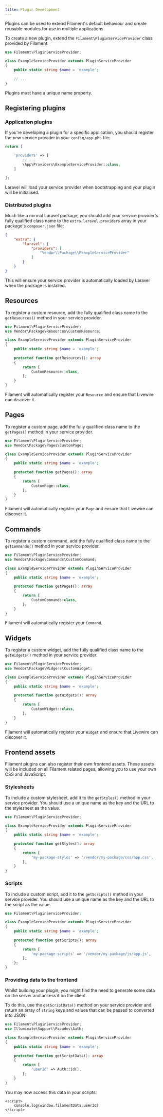 ```yaml
---
title: Plugin Development
---
```


Plugins can be used to extend Filament's default behaviour and create reusable modules for use in multiple applications.

To create a new plugin, extend the `Filament\PluginServiceProvider` class provided by Filament:

```php
use Filament\PluginServiceProvider;

class ExampleServiceProvider extends PluginServiceProvider
{
    public static string $name = 'example';
    
    // ...
}
```

Plugins must have a unique name property.

## Registering plugins

### Application plugins

If you're developing a plugin for a specific application, you should register the new service provider in your `config/app.php` file:

```php
return [

    'providers' => [
        // ...
        \App\Providers\ExampleServiceProvider::class,
    ]

];
```

Laravel will load your service provider when bootstrapping and your plugin will be initialised.

### Distributed plugins

Much like a normal Laravel package, you should add your service provider's fully qualified class name to the `extra.laravel.providers` array in your package's `composer.json` file:

```json
{
    "extra": {
        "laravel": {
            "providers": [
                "Vendor\\Package\\ExampleServiceProvider"
            ]
        }
    }
}
```

This will ensure your service provider is automatically loaded by Laravel when the package is installed.

## Resources

To register a custom resource, add the fully qualified class name to the `getResources()` method in your service provider.

```php
use Filament\PluginServiceProvider;
use Vendor\Package\Resources\CustomResource;

class ExampleServiceProvider extends PluginServiceProvider
{
    public static string $name = 'example';
    
    protected function getResources(): array
    {
        return [
            CustomResource::class,
        ];
    }
}
```

Filament will automatically register your `Resource` and ensure that Livewire can discover it.

## Pages

To register a custom page, add the fully qualified class name to the `getPages()` method in your service provider.

```php
use Filament\PluginServiceProvider;
use Vendor\Package\Pages\CustomPage;

class ExampleServiceProvider extends PluginServiceProvider
{
    public static string $name = 'example';
    
    protected function getPages(): array
    {
        return [
            CustomPage::class,
        ];
    }
}
```

Filament will automatically register your `Page` and ensure that Livewire can discover it.

## Commands

To register a custom command, add the fully qualified class name to the `getCommands()` method in your service provider.

```php
use Filament\PluginServiceProvider;
use Vendor\Package\Commands\CustomCommand;

class ExampleServiceProvider extends PluginServiceProvider
{
    public static string $name = 'example';
    
    protected function getPages(): array
    {
        return [
            CustomCommand::class,
        ];
    }
}
```

Filament will automatically register your `Command`.

## Widgets

To register a custom widget, add the fully qualified class name to the `getWidgets()` method in your service provider.

```php
use Filament\PluginServiceProvider;
use Vendor\Package\Widgers\CustomWidget;

class ExampleServiceProvider extends PluginServiceProvider
{
    public static string $name = 'example';
    
    protected function getWidgets(): array
    {
        return [
            CustomWidget::class,
        ];
    }
}
```

Filament will automatically register your `Widget` and ensure that Livewire can discover it.

## Frontend assets

Filament plugins can also register their own frontend assets. These assets will be included on all Filament related pages, allowing you to use your own CSS and JavaScript.

### Stylesheets

To include a custom stylesheet, add it to the `getStyles()` method in your service provider. You should use a unique name as the key and the URL to the stylesheet as the value.

```php
use Filament\PluginServiceProvider;

class ExampleServiceProvider extends PluginServiceProvider
{
    public static string $name = 'example';
    
    protected function getStyles(): array
    {
        return [
            'my-package-styles' => '/vendor/my-package/css/app.css',
        ],
    }
}
```

### Scripts

To include a custom script, add it to the `getScripts()` method in your service provider. You should use a unique name as the key and the URL to the script as the value.

```php
use Filament\PluginServiceProvider;

class ExampleServiceProvider extends PluginServiceProvider
{
    public static string $name = 'example';
    
    protected function getScripts(): array
    {
        return [
            'my-package-scripts' => '/vendor/my-package/js/app.js',
        ];
    };
}
```

### Providing data to the frontend

Whilst building your plugin, you might find the need to generate some data on the server and access it on the client.

To do this, use the `getScriptData()` method on your service provider and return an array of `string` keys and values that can be passed to converted into JSON:

```php
use Filament\PluginServiceProvider;
use Illuminate\Support\Facades\Auth;

class ExampleServiceProvider extends PluginServiceProvider
{
    public static string $name = 'example';
    
    protected function getScriptData(): array
    {
        return [
            'userId' => Auth::id(),
        ];
    }
}
```

You may now access this data in your scripts:

```blade
<script>
    console.log(window.filamentData.userId)
</script>
```
